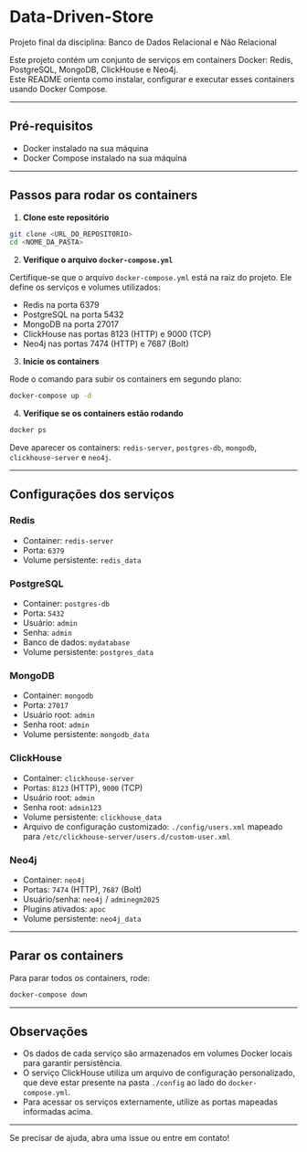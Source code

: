 # Data-Driven-Store
Projeto final da disciplina: Banco de Dados Relacional e Não Relacional

Este projeto contém um conjunto de serviços em containers Docker: Redis, PostgreSQL, MongoDB, ClickHouse e Neo4j.  
Este README orienta como instalar, configurar e executar esses containers usando Docker Compose.

---

## Pré-requisitos

- Docker instalado na sua máquina  
- Docker Compose instalado na sua máquina

---

## Passos para rodar os containers

1. **Clone este repositório**

```bash
git clone <URL_DO_REPOSITORIO>
cd <NOME_DA_PASTA>
```

2. **Verifique o arquivo `docker-compose.yml`**

Certifique-se que o arquivo `docker-compose.yml` está na raiz do projeto. Ele define os serviços e volumes utilizados:

- Redis na porta 6379  
- PostgreSQL na porta 5432  
- MongoDB na porta 27017  
- ClickHouse nas portas 8123 (HTTP) e 9000 (TCP)  
- Neo4j nas portas 7474 (HTTP) e 7687 (Bolt)  

3. **Inicie os containers**

Rode o comando para subir os containers em segundo plano:

```bash
docker-compose up -d
```

4. **Verifique se os containers estão rodando**

```bash
docker ps
```

Deve aparecer os containers: `redis-server`, `postgres-db`, `mongodb`, `clickhouse-server` e `neo4j`.

---

## Configurações dos serviços

### Redis

- Container: `redis-server`  
- Porta: `6379`  
- Volume persistente: `redis_data`

### PostgreSQL

- Container: `postgres-db`  
- Porta: `5432`  
- Usuário: `admin`  
- Senha: `admin`  
- Banco de dados: `mydatabase`  
- Volume persistente: `postgres_data`

### MongoDB

- Container: `mongodb`  
- Porta: `27017`  
- Usuário root: `admin`  
- Senha root: `admin`  
- Volume persistente: `mongodb_data`

### ClickHouse

- Container: `clickhouse-server`  
- Portas: `8123` (HTTP), `9000` (TCP)
- Usuário root: `admin`  
- Senha root: `admin123`  
- Volume persistente: `clickhouse_data`  
- Arquivo de configuração customizado: `./config/users.xml` mapeado para `/etc/clickhouse-server/users.d/custom-user.xml`

### Neo4j

- Container: `neo4j`  
- Portas: `7474` (HTTP), `7687` (Bolt)  
- Usuário/senha: `neo4j` / `adminegm2025`  
- Plugins ativados: `apoc`  
- Volume persistente: `neo4j_data`

---

## Parar os containers

Para parar todos os containers, rode:

```bash
docker-compose down
```

---

## Observações

- Os dados de cada serviço são armazenados em volumes Docker locais para garantir persistência.  
- O serviço ClickHouse utiliza um arquivo de configuração personalizado, que deve estar presente na pasta `./config` ao lado do `docker-compose.yml`.  
- Para acessar os serviços externamente, utilize as portas mapeadas informadas acima.

---

Se precisar de ajuda, abra uma issue ou entre em contato!

